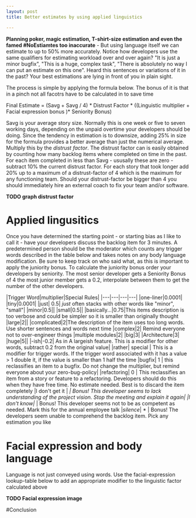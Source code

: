 ```yaml
---
layout: post
title: Better estimates by using applied linguistics

---
```


**Planning poker, magic estimation, T-shirt-size estimation and even the famed \#NoEstiamtes too inaccurate** - But using language itself we can estimate  to up to 50% more accurately. Notice how developers use the same qualifiers for estimating workload over and over again? "It is just a minor bugfix", "This is a huge, complex task", "There is absolutely no way I can put an estimate on this one". Heard this sentences or variations of it in the past? Your best estimations are lying in front of you in plain sight.

The process is simple by applying the formula below. The bonus of it is that in a pinch not all facotrs have to be calculated in to save time

Final Estimate = (Savg + Savg / 4) * Distrust Factor * ((Linguistic multiplier + Facial expression bonus )* Seniority Bonus) 

Savg is your average story size. Normally this is one week or five to seven working days, depending on the unpaid overtime your developers should be doing. Since the tendency in estimation is to downsize, adding 25% in size for the formula provides a better average than just the numerical average. Multiply this by the *distrust factor*. The distrust factor can is easily obtained by counting how many backlog items where completed on time in the past. For each item completed in less than Savg - ususally these are zero - subtract 10% the current distrust factor. For each story that took longer add 20% up to a maximum of a distrust-factor of 4 which is the maximum for any functioning team. Should your distrust-factor be bigger than 4 you should immediately hire an external coach to fix your team and/or software. 

**TODO graph distrust factor**

# Applied lingusitics

Once you have determined the starting point - or starting bias as I like to call it - have your developers discuss the backlog item for 3 minutes. A predetermined person should be the moderator which counts any trigger words described in the table below and takes notes on any body language modification. Be sure to keep track on who said what, as this is important to apply the juniority bonus. To calculate the juniority bonus order your developers by seniority. The most senior developer gets a Seniority Bonus of 4 the most junior member gets a 0.2, interpolate between them to get the number of the other developers. 

|Trigger Word|multiplier|Special Rules|
|---|---|---|---|
|one-liner|0.0001|
|tiny|0.0001|
|just| 0.5| *just* often stacks with other words like "minor", "small"|
|minor|0.5||
|small|0.5||
|basically...|0.75|This items description is too verbose and could be simpler so it is smaller than originally thought
|large|2||
|complicated|2|The description of the item uses too long words. Use shorter sentences and words next time
|complex|2| Remind everyone not to over-engineer things
|multiple modules|2|
|big|3|
|Architecture|3|
|huge|5||
|-ish|-0.2| As in  A largeish feature. This is a modifier for other words, subtract 0.2 from the original value|
|rather| special | This is a modifier for trigger words. If the trigger word associated with it has a value > 1 double it, if the value is smaller than 1 half the time
|bugfix| 1 | this reclassifies an item to a bugfix. Do not change the multiplier, but remind everyone about your zero-bug-policy|
|refactoring| 0 | This reclassifies an item from a story or feature to a refactoring. Developers should do this when they have free time. No estimate needed. Best is to discard the item completely
|I don't get it | *| Bonus! This developer seems to lack understanding of the project vision. Stop the meeting and explain it again|
|I don't know|* | Bonus! This developer seems not to be as competent as needed. Mark this for the annual employee talk
|*silence*| * | Bonus! The developers seem unable to comprehend the backlog item. Pick any estimation you like

# Facial expression and body language

Language is not just conveyed using words. Use the facial-expression lookup-table below to add an appropriate modifier to the linguistic factor calculated above

**TODO Facial expression image**

#Conclusion